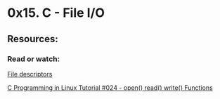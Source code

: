 # 0x15. C - File I/O
## Resources:
### Read or watch:

[File descriptors](https://en.wikipedia.org/wiki/File_descriptor)


[C Programming in Linux Tutorial #024 - open() read() write() Functions](https://www.youtube.com/watch?v=dP3N8g7h8gY)

